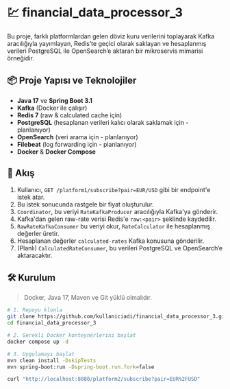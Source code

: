 # 💹 financial_data_processor_3

Bu proje, farklı platformlardan gelen döviz kuru verilerini toplayarak Kafka aracılığıyla yayımlayan, Redis’te geçici olarak saklayan ve hesaplanmış verileri PostgreSQL ile OpenSearch’e aktaran bir mikroservis mimarisi örneğidir.

## 📦 Proje Yapısı ve Teknolojiler

- **Java 17** ve **Spring Boot 3.1**
- **Kafka** (Docker ile çalışır)
- **Redis 7** (raw & calculated cache için)
- **PostgreSQL** (hesaplanan verileri kalıcı olarak saklamak için - planlanıyor)
- **OpenSearch** (veri arama için - planlanıyor)
- **Filebeat** (log forwarding için - planlanıyor)
- **Docker** & **Docker Compose**

## 🔁 Akış

1. Kullanıcı, `GET /platform1/subscribe?pair=EUR/USD` gibi bir endpoint'e istek atar.
2. Bu istek sonucunda rastgele bir fiyat oluşturulur.
3. `Coordinator`, bu veriyi `RateKafkaProducer` aracılığıyla Kafka'ya gönderir.
4. Kafka'dan gelen raw-rate verisi Redis'e `raw:<pair>` şeklinde kaydedilir.
5. `RawRateKafkaConsumer` bu veriyi okur, `RateCalculator` ile hesaplanmış değerler üretir.
6. Hesaplanan değerler `calculated-rates` Kafka konusuna gönderilir.
7. (Planlı) `CalculatedRateConsumer`, bu verileri PostgreSQL ve OpenSearch’e aktaracaktır.

## 🛠 Kurulum

> Docker, Java 17, Maven ve Git yüklü olmalıdır.

```bash
# 1. Repoyu klonla
git clone https://github.com/kullaniciadi/financial_data_processor_3.git
cd financial_data_processor_3

# 2. Gerekli Docker konteynerlerini başlat
docker compose up -d

# 3. Uygulamayı başlat
mvn clean install -DskipTests
mvn spring-boot:run -Dspring-boot.run.fork=false

curl "http://localhost:8080/platform2/subscribe?pair=EUR%2FUSD"
